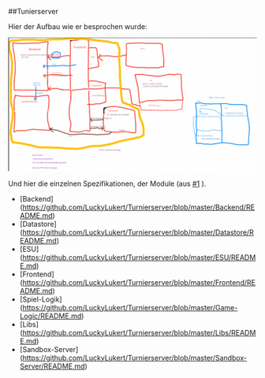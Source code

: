 ##Tunierserver

Hier der Aufbau wie er besprochen wurde:

![Bild](https://github.com/LuckyLukert/Turnierserver/blob/master/turnierserver-grafik.png)

Und hier die einzelnen Spezifikationen, der Module (aus [#1](https://github.com/LuckyLukert/Turnierserver/issues/1) ).

- [Backend] (https://github.com/LuckyLukert/Turnierserver/blob/master/Backend/README.md)
- [Datastore] (https://github.com/LuckyLukert/Turnierserver/blob/master/Datastore/README.md)
- [ESU] (https://github.com/LuckyLukert/Turnierserver/blob/master/ESU/README.md)
- [Frontend] (https://github.com/LuckyLukert/Turnierserver/blob/master/Frontend/README.md)
- [Spiel-Logik] (https://github.com/LuckyLukert/Turnierserver/blob/master/Game-Logic/README.md)
- [Libs] (https://github.com/LuckyLukert/Turnierserver/blob/master/Libs/README.md)
- [Sandbox-Server] (https://github.com/LuckyLukert/Turnierserver/blob/master/Sandbox-Server/README.md)
